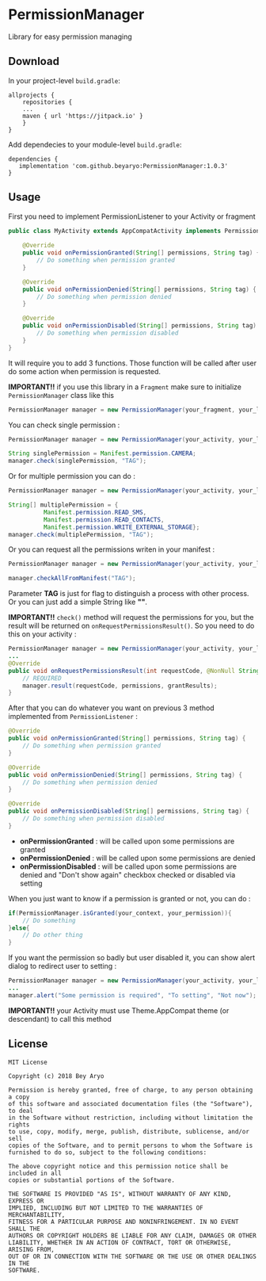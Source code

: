 # PermissionManager
Library for easy permission managing
## Download 
In your project-level `build.gradle`:
```
allprojects {
    repositories {
	...
	maven { url 'https://jitpack.io' }
    }
}
```
Add dependecies to your module-level `build.gradle`:
```
dependencies {
   implementation 'com.github.beyaryo:PermissionManager:1.0.3'
}
```
## Usage
First you need to implement PermissionListener to your Activity or fragment

```java
public class MyActivity extends AppCompatActivity implements PermissionListener {
    
    @Override
    public void onPermissionGranted(String[] permissions, String tag) {
        // Do something when permission granted
    }

    @Override
    public void onPermissionDenied(String[] permissions, String tag) {
        // Do something when permission denied
    }

    @Override
    public void onPermissionDisabled(String[] permissions, String tag) {
        // Do something when permission disabled
    }
}
```
It will require you to add 3 functions. Those function will be called after user do some action when permission is requested.

**IMPORTANT!!** if you use this library in a `Fragment` make sure to initialize `PermissionManager` class like this
```java
PermissionManager manager = new PermissionManager(your_fragment, your_listener);
``` 

You can check single permission :
```java
PermissionManager manager = new PermissionManager(your_activity, your_listener);

String singlePermission = Manifest.permission.CAMERA;
manager.check(singlePermission, "TAG");
```
Or for multiple permission you can do :
```java
PermissionManager manager = new PermissionManager(your_activity, your_listener);

String[] multiplePermission = {
          Manifest.permission.READ_SMS,
          Manifest.permission.READ_CONTACTS,
          Manifest.permission.WRITE_EXTERNAL_STORAGE};
manager.check(multiplePermission, "TAG");
```
Or you can request all the permissions writen in your manifest :
```java
PermissionManager manager = new PermissionManager(your_activity, your_listener);

manager.checkAllFromManifest("TAG");
```
Parameter **TAG** is just for flag to distinguish a process with other process. Or you can just add a simple String like **""**.

**IMPORTANT!!** `check()` method will request the permissions for you, but the result will be returned on `onRequestPermissionsResult()`. So you need to do this on your activity :
```java
PermissionManager manager = new PermissionManager(your_activity, your_listener);
...
@Override
public void onRequestPermissionsResult(int requestCode, @NonNull String[] permissions, @NonNull int[] grantResults) {
    // REQUIRED
    manager.result(requestCode, permissions, grantResults);
}
```
After that you can do whatever you want on previous 3 method implemented from `PermissionListener` :
```java
@Override
public void onPermissionGranted(String[] permissions, String tag) {
    // Do something when permission granted
}

@Override
public void onPermissionDenied(String[] permissions, String tag) {
    // Do something when permission denied
}

@Override
public void onPermissionDisabled(String[] permissions, String tag) {
    // Do something when permission disabled
}
```
* **onPermissionGranted** : will be called upon some permissions are granted
* **onPermissionDenied** : will be called upon some permissions are denied
* **onPermissionDisabled** : will be called upon some permissions are denied and "Don't show again" checkbox checked or disabled via setting

When you just want to know if a permission is granted or not, you can do :
```java
if(PermissionManager.isGranted(your_context, your_permission)){
    // Do something
}else{
    // Do other thing
}
```
If you want the permission so badly but user disabled it, you can show alert dialog to redirect user to setting :
```java
PermissionManager manager = new PermissionManager(your_activity, your_listener);
...
manager.alert("Some permission is required", "To setting", "Not now");
```
**IMPORTANT!!** your Activity must use Theme.AppCompat theme (or descendant) to call this method
## License
```
MIT License

Copyright (c) 2018 Bey Aryo

Permission is hereby granted, free of charge, to any person obtaining a copy
of this software and associated documentation files (the "Software"), to deal
in the Software without restriction, including without limitation the rights
to use, copy, modify, merge, publish, distribute, sublicense, and/or sell
copies of the Software, and to permit persons to whom the Software is
furnished to do so, subject to the following conditions:

The above copyright notice and this permission notice shall be included in all
copies or substantial portions of the Software.

THE SOFTWARE IS PROVIDED "AS IS", WITHOUT WARRANTY OF ANY KIND, EXPRESS OR
IMPLIED, INCLUDING BUT NOT LIMITED TO THE WARRANTIES OF MERCHANTABILITY,
FITNESS FOR A PARTICULAR PURPOSE AND NONINFRINGEMENT. IN NO EVENT SHALL THE
AUTHORS OR COPYRIGHT HOLDERS BE LIABLE FOR ANY CLAIM, DAMAGES OR OTHER
LIABILITY, WHETHER IN AN ACTION OF CONTRACT, TORT OR OTHERWISE, ARISING FROM,
OUT OF OR IN CONNECTION WITH THE SOFTWARE OR THE USE OR OTHER DEALINGS IN THE
SOFTWARE.
```
